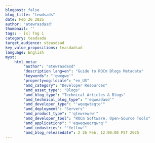 ```yaml
---
blogpost: false
blog_title: "tewdsads"
date: Feb 26 2025
author: 'atewrasdasd'
thumbnail: ''
tags: - [x] Tag 1
category: teadsada
target_audience: steasdsad
key_value_propositions: teasdadsad
language: English
myst:
    html_meta:
        "author": "atewrasdasd"
        "description lang=en": "Guide to ROCm Blogs Metadata"
        "keywords": "'qweqwe'"
        "property=og:locale": "en_US"
        "amd_category": "Developer Resources"
        "amd_asset_type": "Blogs"
        "amd_blog_type": "Technical Articles & Blogs"
        "amd_technical_blog_type": "'eqweadasd'"
        "amd_developer_type": "'wqeqwteqte'"
        "amd_deployment": "Servers"
        "amd_product_type": "'qtewrewrw'"
        "amd_developer_tool": "ROCm Software, Open-Source Tools"
        "amd_applications": "'eqweqweqrqwrq'"
        "amd_industries": "'Yellow'"
        "amd_blog_releasedate": 2 26 Feb, 12:00:00 PST 2025
---
```

